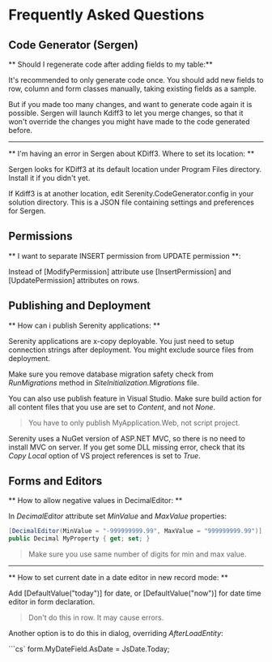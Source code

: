 # Frequently Asked Questions

## Code Generator (Sergen)

** Should I regenerate code after adding fields to my table:**

It's recommended to only generate code once. You should add new fields to row, column and form classes manually, taking existing fields as a sample.

But if you made too many changes, and want to generate code again it is possible. Sergen will launch Kdiff3 to let you merge changes, so that it won't override the changes you might have made to the code generated before.

___

** I'm having an error in Sergen about KDiff3. Where to set its location: **

Sergen looks for KDiff3 at its default location under Program Files directory. Install it if you didn't yet.

If Kdiff3 is at another location, edit Serenity.CodeGenerator.config in your solution directory. This is a JSON file containing settings and preferences for Sergen.


## Permissions

** I want to separate INSERT permission from UPDATE permission **:

Instead of [ModifyPermission] attribute use [InsertPermission] and [UpdatePermission] attributes on rows.

## Publishing and Deployment

** How can i publish Serenity applications: **

Serenity applications are x-copy deployable. You just need to setup connection strings after deployment. You might exclude source files from deployment.

Make sure you remove database migration safety check from *RunMigrations* method in *SiteInitialization.Migrations* file.

You can also use publish feature in Visual Studio. Make sure build action for all content files that you use are set to *Content*, and not *None*.

> You have to only publish MyApplication.Web, not script project.

Serenity uses a NuGet version of ASP.NET MVC, so there is no need to install MVC on server. If you get some DLL missing error, check that its *Copy Local* option of VS project references is set to *True*.

## Forms and Editors

** How to allow negative values in DecimalEditor: **

In *DecimalEditor* attribute set *MinValue* and *MaxValue* properties:

```cs
[DecimalEditor(MinValue = "-999999999.99", MaxValue = "999999999.99")]
public Decimal MyProperty { get; set; }
```
> Make sure you use same number of digits for min and max value.

___

** How to set current date in a date editor in new record mode: **

Add [DefaultValue("today")] for date, or [DefaultValue("now")] for date time editor in form declaration.

> Don't do this in row. It may cause errors.

Another option is to do this in dialog, overriding *AfterLoadEntity*:

```cs`
form.MyDateField.AsDate = JsDate.Today;
```